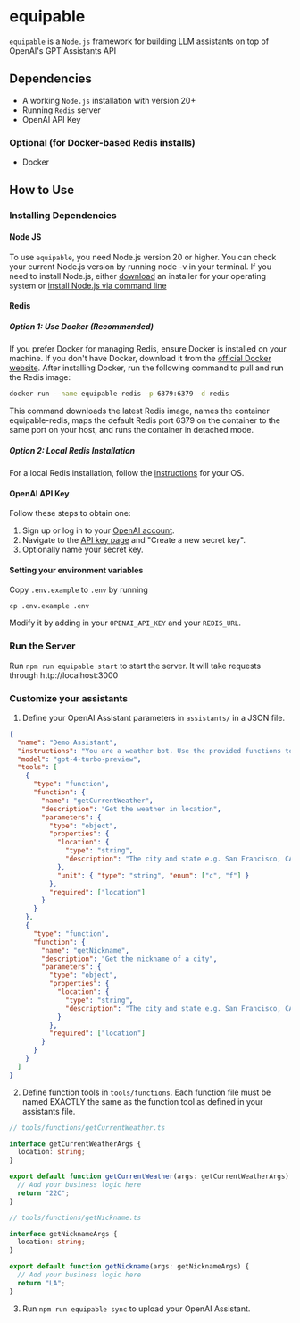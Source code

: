 # equipable

`equipable` is a `Node.js` framework for building LLM assistants on top of OpenAI's GPT Assistants API

## Dependencies

- A working `Node.js` installation with version 20+
- Running `Redis` server
- OpenAI API Key

### Optional (for Docker-based Redis installs)

- Docker

## How to Use

### Installing Dependencies

#### Node JS

To use `equipable`, you need Node.js version 20 or higher. You can check your current Node.js version by running node -v in your terminal. If you need to install Node.js, either [download](https://nodejs.org/en/download) an installer for your operating system or [install Node.js via command line](https://nodejs.org/en/download/package-manager)

#### Redis

##### Option 1: Use Docker (Recommended)

If you prefer Docker for managing Redis, ensure Docker is installed on your machine. If you don't have Docker, download it from the [official Docker website](https://docs.docker.com/engine/install/). After installing Docker, run the following command to pull and run the Redis image:

```bash
docker run --name equipable-redis -p 6379:6379 -d redis
```

This command downloads the latest Redis image, names the container equipable-redis, maps the default Redis port 6379 on the container to the same port on your host, and runs the container in detached mode.

##### Option 2: Local Redis Installation

For a local Redis installation, follow the [instructions](https://redis.io/docs/install/install-redis/) for your OS.

#### OpenAI API Key

Follow these steps to obtain one:

1. Sign up or log in to your [OpenAI account](https://platform.openai.com).
2. Navigate to the [API key page](https://platform.openai.com/account/api-keys) and "Create a new secret key".
3. Optionally name your secret key.

#### Setting your environment variables

Copy `.env.example` to `.env` by running

```
cp .env.example .env
```

Modify it by adding in your `OPENAI_API_KEY` and your `REDIS_URL`.

### Run the Server

Run `npm run equipable start` to start the server. It will take requests through http://localhost:3000

### Customize your assistants

1. Define your OpenAI Assistant parameters in `assistants/` in a JSON file.

```json
{
  "name": "Demo Assistant",
  "instructions": "You are a weather bot. Use the provided functions to answer questions.",
  "model": "gpt-4-turbo-preview",
  "tools": [
    {
      "type": "function",
      "function": {
        "name": "getCurrentWeather",
        "description": "Get the weather in location",
        "parameters": {
          "type": "object",
          "properties": {
            "location": {
              "type": "string",
              "description": "The city and state e.g. San Francisco, CA"
            },
            "unit": { "type": "string", "enum": ["c", "f"] }
          },
          "required": ["location"]
        }
      }
    },
    {
      "type": "function",
      "function": {
        "name": "getNickname",
        "description": "Get the nickname of a city",
        "parameters": {
          "type": "object",
          "properties": {
            "location": {
              "type": "string",
              "description": "The city and state e.g. San Francisco, CA"
            }
          },
          "required": ["location"]
        }
      }
    }
  ]
}
```

2. Define function tools in `tools/functions`. Each function file must be named EXACTLY the same as the function tool as defined in your assistants file.

```typescript
// tools/functions/getCurrentWeather.ts

interface getCurrentWeatherArgs {
  location: string;
}

export default function getCurrentWeather(args: getCurrentWeatherArgs) {
  // Add your business logic here
  return "22C";
}
```

```typescript
// tools/functions/getNickname.ts

interface getNicknameArgs {
  location: string;
}

export default function getNickname(args: getNicknameArgs) {
  // Add your business logic here
  return "LA";
}
```

3. Run `npm run equipable sync` to upload your OpenAI Assistant.

